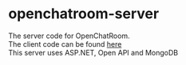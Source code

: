 # openchatroom-server
The server code for OpenChatRoom.   
The client code can be found [here](https://github.com/Pierouge/openchatroom-front)   
This server uses ASP.NET, Open API and MongoDB
